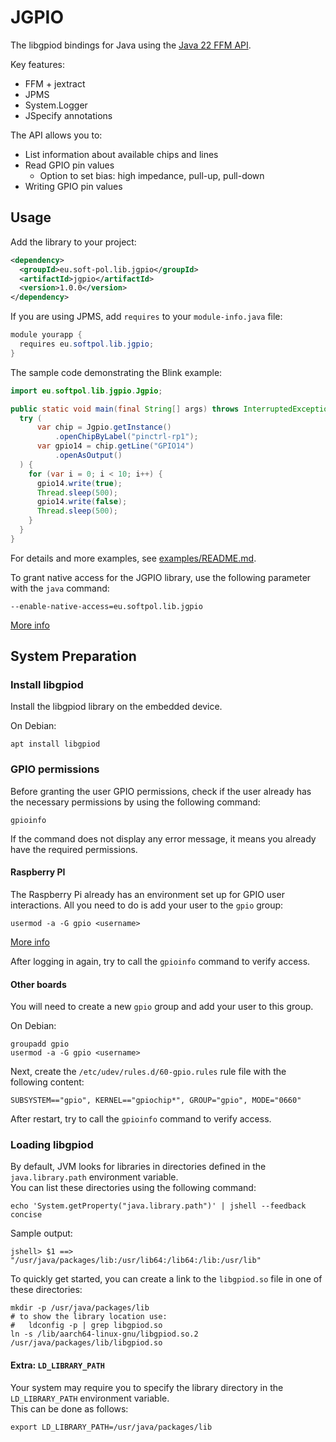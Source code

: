 # JGPIO

The libgpiod bindings for Java using
the [Java 22 FFM API](https://docs.oracle.com/en/java/javase/22/core/foreign-function-and-memory-api.html).

Key features:

* FFM + jextract
* JPMS
* System.Logger
* JSpecify annotations

The API allows you to:

- List information about available chips and lines
- Read GPIO pin values
    - Option to set bias: high impedance, pull-up, pull-down
- Writing GPIO pin values

## Usage

Add the library to your project:

```xml
<dependency>
  <groupId>eu.soft-pol.lib.jgpio</groupId>
  <artifactId>jgpio</artifactId>
  <version>1.0.0</version>
</dependency>
```

If you are using JPMS, add `requires` to your `module-info.java` file:

```java
module yourapp {
  requires eu.softpol.lib.jgpio;
}
```

The sample code demonstrating the Blink example:

```java
import eu.softpol.lib.jgpio.Jgpio;

public static void main(final String[] args) throws InterruptedException {
  try (
      var chip = Jgpio.getInstance()
          .openChipByLabel("pinctrl-rp1");
      var gpio14 = chip.getLine("GPIO14")
          .openAsOutput()
  ) {
    for (var i = 0; i < 10; i++) {
      gpio14.write(true);
      Thread.sleep(500);
      gpio14.write(false);
      Thread.sleep(500);
    }
  }
}
```

For details and more examples, see [examples/README.md](examples/README.md).

To grant native access for the JGPIO library, use the following parameter with the `java` command:

```
--enable-native-access=eu.softpol.lib.jgpio
```

[More info](https://openjdk.org/jeps/472#Enabling-native-access)

## System Preparation

### Install libgpiod

Install the libgpiod library on the embedded device.

On Debian:

```shell
apt install libgpiod
```

### GPIO permissions

Before granting the user GPIO permissions, check if the user already has the necessary permissions
by using the following command:

```shell
gpioinfo
```

If the command does not display any error message, it means you already have the required
permissions.

#### Raspberry PI

The Raspberry Pi already has an environment set up for GPIO user interactions.
All you need to do is add your user to the `gpio` group:

```shell
usermod -a -G gpio <username>
```

[More info](https://www.raspberrypi.com/documentation/computers/raspberry-pi.html#permissions)

After logging in again, try to call the `gpioinfo` command to verify access.

#### Other boards

You will need to create a new `gpio` group and add your user to this group.

On Debian:

```shell
groupadd gpio
usermod -a -G gpio <username>
```

Next, create the `/etc/udev/rules.d/60-gpio.rules` rule file with the following content:

```
SUBSYSTEM=="gpio", KERNEL=="gpiochip*", GROUP="gpio", MODE="0660"
```

After restart, try to call the `gpioinfo` command to verify access.

### Loading libgpiod

By default, JVM looks for libraries in directories defined in the `java.library.path` environment
variable.  
You can list these directories using the following command:

```shell
echo 'System.getProperty("java.library.path")' | jshell --feedback concise
```

Sample output:

```
jshell> $1 ==> "/usr/java/packages/lib:/usr/lib64:/lib64:/lib:/usr/lib"
```

To quickly get started, you can create a link to the `libgpiod.so` file in one of these directories:

```shell
mkdir -p /usr/java/packages/lib
# to show the library location use:
#   ldconfig -p | grep libgpiod.so
ln -s /lib/aarch64-linux-gnu/libgpiod.so.2 /usr/java/packages/lib/libgpiod.so
```

#### Extra: `LD_LIBRARY_PATH`

Your system may require you to specify the library directory in the `LD_LIBRARY_PATH` environment
variable.  
This can be done as follows:

```shell
export LD_LIBRARY_PATH=/usr/java/packages/lib
```
